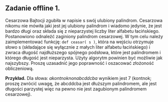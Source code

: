 ## Zadanie offline 1.

Cesarzowa Bajtocji zgubiła w napisie s swój ulubiony palindrom. Cesarzowa nikomu nie mówiła jaki
jest jej ulubiony palindrom i wiadomo jedynie, że jest bardzo długi oraz składa się z nieparzystej
liczby liter alfabetu łacińskiego. Postanowiono odnaleźć zaginiony palindrom cesarzowej. W tym
celu należy zaimplementować funkcję:
`def ceasar( s )`, 
która na wejściu otrzymuje słowo s (składające się wyłącznie z małych liter alfabetu łacińskiego)
i zwraca długość najdłuższego spójnego podsłowa, które jest palindromem i którego długość
jest nieparzysta. Użyty algorytm powinien być możliwie jak najszybszy. Proszę uzasadnić jego
poprawność i oszacować złożoność obliczeniową.

**Przykład.** 
Dla słowa:
_akontnoknonabcddcba_
wynikiem jest 7 (kontnok; proszę zwrócić uwagę, że abcddcba jest dłuższym palindromem, ale jest
długości parzystej więc na pewno nie jest zagubionym palindromem cesarzowej).
